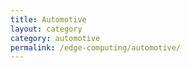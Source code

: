 ```yaml
---
title: Automotive
layout: category
category: automotive
permalink: /edge-computing/automotive/
---
```

